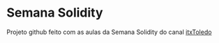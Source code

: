 # Semana Solidity

Projeto github feito com as aulas da Semana Solidity do canal [itxToledo](https://www.youtube.com/watch?v=toBg2nFNtJA&list=PLkUjTdjDnRlzC_7pEt1NlE7Rw1n_vzUJp "itxToledo")